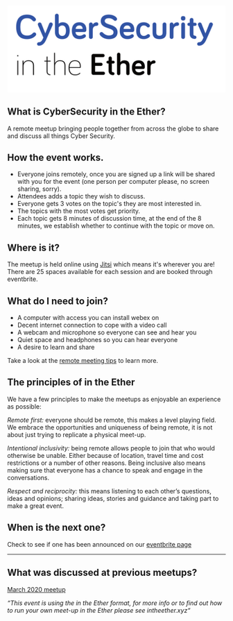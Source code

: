 ![CyberSecurity in the ether logo](cybersecurityintheether.png)

## What is CyberSecurity in the Ether?
A remote meetup bringing people together from across the globe to share and discuss all things Cyber Security.

## How the event works.
* Everyone joins remotely, once you are signed up a link will be shared with you for the event (one person per computer please, no screen sharing, sorry).
* Attendees adds a topic they wish to discuss.
* Everyone gets 3 votes on the topic's they are most interested in.
* The topics with the most votes get priority.
* Each topic gets 8 minutes of discussion time, at the end of the 8 minutes, we establish whether to continue with the topic or move on.

## Where is it?
The meetup is held online using [Jitsi](https://jitsi.org/) which means it's wherever you are! There are 25 spaces available for each session and are booked through eventbrite.

## What do I need to join?
* A computer with access you can install webex on
* Decent internet connection to cope with a video call
* A webcam and microphone so everyone can see and hear you
* Quiet space and headphones so you can hear everyone
* A desire to learn and share

Take a look at the [remote meeting tips](meeting_tips.md) to learn more.

## The principles of in the Ether
We have a few principles to make the meetups as enjoyable an experience as possible:

*Remote first:* everyone should be remote, this makes a level playing field. We embrace the opportunities and uniqueness of being remote, it is not about just trying to replicate a physical meet-up.

*Intentional inclusivity:* being remote allows people to join that who would otherwise be unable. Either because of location, travel time and cost restrictions or a number of other reasons. Being inclusive also means making sure that everyone has a chance to speak and engage in the conversations.

*Respect and reciprocity:* this means listening to each other’s questions, ideas and opinions; sharing ideas, stories and guidance and taking part to make a great event.

## When is the next one?
Check to see if one has been announced on our [eventbrite page](https://www.eventbrite.co.uk/e/cybersecurity-in-the-ether-tickets-91784482859)

***

## What was discussed at previous meetups?
[March 2020 meetup](MarchMeetup.md)


_“This event is using the in the Ether format, for more info or to find out how to run your own meet-up in the Ether please see intheether.xyz“_